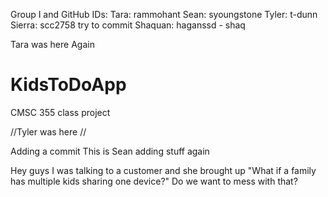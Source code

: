 Group I and GitHub IDs:
Tara: rammohant
Sean: syoungstone
Tyler: t-dunn
Sierra: scc2758 try to commit
Shaquan: haganssd - shaq

Tara was here 
Again
# KidsToDoApp
CMSC 355 class project

//Tyler was here
//

Adding a commit
This is Sean adding stuff again

Hey guys I was talking to a customer and she brought up "What if a family has multiple kids sharing one device?"
Do we want to mess with that?